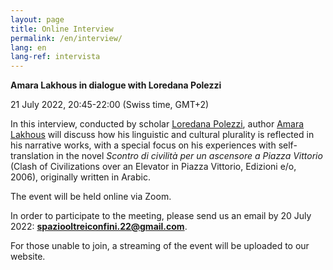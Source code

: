 ```yaml
---
layout: page
title: Online Interview
permalink: /en/interview/
lang: en
lang-ref: intervista
---
```


**Amara Lakhous in dialogue with Loredana Polezzi** 

21 July 2022, 20:45-22:00 (Swiss time, GMT+2)

In this interview, conducted by scholar [Loredana Polezzi](https://www.spaceafterborders.com/en/speakers/Loredana-Polezzi), author [Amara Lakhous](https://www.spaceafterborders.com/en/speakers/Amara-Lakhous) will discuss how his linguistic and cultural plurality is reflected in his narrative works, with a special focus on his experiences with self-translation in the novel _Scontro di civilità per un ascensore a Piazza Vittorio_ (Clash of Civilizations over an Elevator in Piazza Vittorio, Edizioni e/o, 2006), originally written in Arabic.
 
The event will be held online via Zoom.

In order to participate to the meeting, please send us an email by 20 July 2022: **spaziooltreiconfini.22@gmail.com**.

For those unable to join, a streaming of the event will be uploaded to our website.
